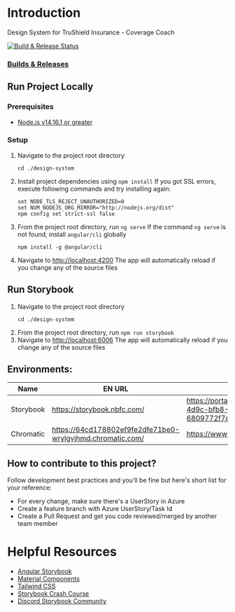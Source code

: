 # Introduction
Design System for TruShield Insurance - Coverage Coach

[![Build & Release Status](https://dev.azure.com/nbfc/NBFC/_apis/build/status/DX-DesignSystem)](https://dev.azure.com/nbfc/NBFC/_build?definitionId=1552)

### [Builds & Releases](https://dev.azure.com/nbfc/NBFC/_build?definitionId=1552)
## Run Project Locally
### Prerequisites

- [Node.js v14.16.1 or greater](https://nodejs.org/en/download/)

### Setup
1. Navigate to the project root directory
    `````
    cd ./design-system
    `````
2. Install project dependencies using `npm install`
   If you got SSL errors, execute following commands and try installing again:

    ```
    set NODE_TLS_REJECT_UNAUTHORIZED=0
    set NVM_NODEJS_ORG_MIRROR="http://nodejs.org/dist"
    npm config set strict-ssl false
    ```
3. From the project root directory, run `ng serve`
   If the command `ng serve` is not found, install `angular/cli` globally

   ````
   npm install -g @angular/cli
   ````
4. Navigate to <http://localhost:4200>
   The app will automatically reload if you change any of the source files

## Run Storybook
1. Navigate to the project root directory
    `````
    cd ./design-system
    `````
2. From the project root directory, run `npm run storybook`
3. Navigate to <http://localhost:6006>
   The app will automatically reload if you change any of the source files

## Environments:
| Name | EN URL | App Service URL |
|------|--------|-----------|
Storybook | https://storybook.nbfc.com/ | https://portal.azure.com/#@NorthbridgeFinancial.onmicrosoft.com/resource/subscriptions/5c517d52-24d7-4d9c-bfb8-6809772f7d43/resourceGroups/AZCRG_TrushieldCC/providers/Microsoft.Web/staticSites/storybook/staticsite
Chromatic | https://64cd178802ef9fe2dfe71be0-wrylgvjhmd.chromatic.com/ | https://www.chromatic.com/setup?appId=64cd178802ef9fe2dfe71be0

## How to contribute to this project?
Follow development best practices and you'll be fine but here's short list for your reference:
* For every change, make sure there's a UserStory in Azure
* Create a feature branch with Azure UserStory/Task Id
* Create a Pull Request and get you code reviewed/merged by another team member

# Helpful Resources
* [Angular Storybook](https://storybook.js.org/docs/angular/get-started/install/)
* [Material Components](https://material.angular.io/components/categories)
* [Tailwind CSS](https://tailwindcss.com/docs/installation)
* [Storybook Crash Course](https://www.youtube.com/watch?v=x-x47qHq3nY)
* [Discord Storybook Community](https://discord.com/channels/486522875931656193/490770949910691862)

